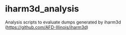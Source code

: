 # iharm3d_analysis

Analysis scripts to evaluate dumps generated by iharm3d (https://github.com/AFD-Illinois/iharm3d)
